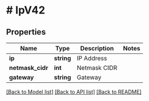 # # IpV42

## Properties

Name | Type | Description | Notes
------------ | ------------- | ------------- | -------------
**ip** | **string** | IP Address |
**netmask_cidr** | **int** | Netmask CIDR |
**gateway** | **string** | Gateway |

[[Back to Model list]](../../README.md#models) [[Back to API list]](../../README.md#endpoints) [[Back to README]](../../README.md)
